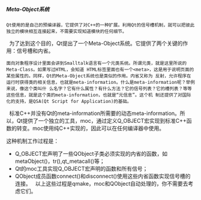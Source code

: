 ##### Meta-Object系统
	Qt使用的是自己的预编译器，它提供了对C++的一种扩展。利用Qt的信号槽机制，就可以把彼此独立的模块相互连接起来，不需要实现知道模块的任何细节。
 
	为了达到这个目的，Qt提出了一个Meta-Object系统。它提供了两个关键的作用：信号槽和内省。

	面向对象程序设计里面会讲到Smalltalk语言有一个元类系统。所谓元类，就是这里所说的Meta-Class。如果写过HTML，会知道 HTML标签里面也有一个<meta>，这是用于说明页面的某些属性的。同样，Qt的Meta-Object系统也是类似的作用。内省又称为 反射，允许程序在运行时获得类的相关信息，也就是meta-information。什么是meta-information呢？举例来说，像这个类叫什 么名字？它有什么属性？有什么方法？它的信号列表？它的槽列表？等等这些信息，就是这个类的meta-information，也就是“元信息”。这个机 制还提供了对国际化的支持，是QSA(Qt Script for Application)的基础。
 
	标准C++并没有Qt的meta-information所需要的动态meta-information。所以，Qt提供了一个独立的工具，moc，通过定义Q_OBJECT宏实现到标准C++函数的转变。moc使用纯C++实现的，因此可以在任何编译器中使用。
    
这种机制工作过程是：
- Q_OBJECT宏声明了一些QObject子类必须实现的内省的函数，如metaObject()，tr(),qt_metacall()等；
 
- Qt的moc工具实现Q_OBJECT宏声明的函数和所有信号；
 
- QObject成员函数connect()和disconnect()使用这些内省函数实现信号槽的连接。
 
以上这些过程是qmake，moc和QObject自动处理的，你不需要去考虑它们。